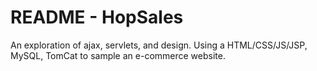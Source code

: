 # README - HopSales

An exploration of ajax, servlets, and design.
Using a HTML/CSS/JS/JSP, MySQL, TomCat to sample an e-commerce website.

